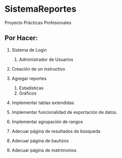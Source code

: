 # SistemaReportes
Proyecto Prácticas Profesionales 

## Por Hacer:

1. Sistema de Login
    1. Administrador de Usuarios
  
2. Creación de un instructivo

3. Agregar reportes
    1. Estadísticas
    2. Gráficos
  
4. Implementar tablas extendidas

5. Implementar funcionalidad de exportación de datos.

6. Implementar agrupación de rangos

7. Adecuar página de resultados de búsqueda

8. Adecuar página de bautizos

9. Adecuar página de matrimonios 
